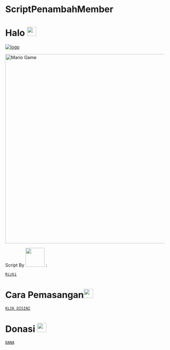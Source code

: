 # ScriptPenambahMember 

# Halo <img src="https://github.com/TheDudeThatCode/TheDudeThatCode/blob/master/Assets/Hi.gif" width="29px">

[![ logo](https://telegra.ph/file/d3e05d77a53921d7af8e2.jpg)](https://github.com/Rizki636/)

<img src="https://github.com/TheDudeThatCode/TheDudeThatCode/blob/master/Assets/Developer.gif" alt="Mario Game" width="600" />

Script By <img src="https://github.com/TheDudeThatCode/TheDudeThatCode/blob/master/Assets/Handshake.gif" width="60px"> :

[`Rizki`](https://t.me/Rizki636)

# Cara Pemasangan<img src="https://github.com/TheDudeThatCode/TheDudeThatCode/blob/master/Assets/hmm.gif" width="29px">

[`KLIK DISINI`](https://t.me/joinchat/pWCdbbfYwnNlZDg1)

# Donasi <img src="https://github.com/TheDudeThatCode/TheDudeThatCode/blob/master/Assets/coin.gif" width="29px">

[`DANA`](https://link.dana.id/qr/2kk8xf6w)
